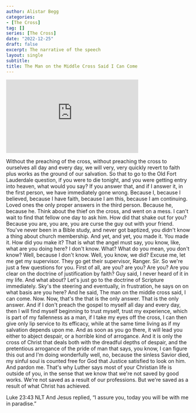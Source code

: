 ```yaml
---
author: Alistar Begg
categories:
- [The Cross]
tag: []
series: [The Cross]
date: "2022-12-25"
draft: false
excerpt: The narrative of the speech
layout: single
subtitle: 
title: The Man on the Middle Cross Said I Can Come
---
```


<iframe width="360" height="200" src="https://www.youtube.com/embed/xk9wgJBoEd8" title="The Man on the Middle Cross Said I Can Come | Alistair Begg" frameborder="0" allow="accelerometer; autoplay; clipboard-write; encrypted-media; gyroscope; picture-in-picture" allowfullscreen></iframe>

Without the preaching of the cross, without preaching the cross to ourselves all day and every day, we will very, very quickly revert to faith plus works as the ground of our salvation. So that to go to the Old Fort Lauderdale question, if you were to die tonight, and you were getting entry into heaven, what would you say? If you answer that, and if I answer it, in the first person, we have immediately gone wrong. Because I, because I believed, because I have faith, because I am this, because I am continuing. Loved ones the only proper answers in the third person. Because he, because he. Think about the thief on the cross, and went on a mess. I can't wait to find that fellow one day to ask him. How did that shake out for you? Because you are, you are, you are curse the guy out with your friend. You've never been in a Bible study, and never got baptized, you didn't know a thing about church membership. And yet, and yet, you made it. You made it. How did you make it? That is what the angel must say, you know, like, what are you doing here? I don't know. What? What do you mean, you don't know? Well, because I don't know. Well, you know, we did? Excuse me, let me get my supervisor. They go get their supervisor, Ranger. Sir. So we're just a few questions for you. First of all, are you? are you? Are you? Are you clear on the doctrine of justification by faith? Guy said, I never heard of it in my life. And what about? Let's just go to the doctrine of Scripture immediately. Sky's the steering and eventually, in frustration, he says on on what basis are you here? And he said, The man on the middle cross said, I can come. Now. Now, that's the that is the only answer. That is the only answer. And if I don't preach the gospel to myself all day and every day, then I will find myself beginning to trust myself, trust my experience, which is part of my fallenness as a man, if I take my eyes off the cross, I can then give only lip service to its efficacy, while at the same time living as if my salvation depends upon me. And as soon as you go there, it will lead you either to abject despair, or a horrible kind of arrogance. And it is only the cross of Christ that deals both with the dreadful depths of despair, and the pretentious arrogance of the pride of man that says, you know, I can figure this out and I'm doing wonderfully well, no, because the sinless Savior died, my sinful soul is counted free for God that Justice satisfied to look on him. And pardon me. That's why Luther says most of your Christian life is outside of you, in the sense that we know that we're not saved by good works. We're not saved as a result of our professions. But we're saved as a result of what Christ has achieved.  

‪Luke‬ 23:43 NLT And Jesus replied, “I assure you, today you will be with me in paradise.”